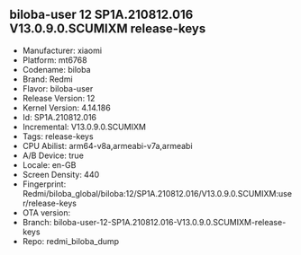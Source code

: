 ## biloba-user 12 SP1A.210812.016 V13.0.9.0.SCUMIXM release-keys
- Manufacturer: xiaomi
- Platform: mt6768
- Codename: biloba
- Brand: Redmi
- Flavor: biloba-user
- Release Version: 12
- Kernel Version: 4.14.186
- Id: SP1A.210812.016
- Incremental: V13.0.9.0.SCUMIXM
- Tags: release-keys
- CPU Abilist: arm64-v8a,armeabi-v7a,armeabi
- A/B Device: true
- Locale: en-GB
- Screen Density: 440
- Fingerprint: Redmi/biloba_global/biloba:12/SP1A.210812.016/V13.0.9.0.SCUMIXM:user/release-keys
- OTA version: 
- Branch: biloba-user-12-SP1A.210812.016-V13.0.9.0.SCUMIXM-release-keys
- Repo: redmi_biloba_dump
